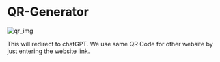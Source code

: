 # QR-Generator

![qr_img](https://github.com/sathwikdatta/QR-Generator/assets/110402341/adb6140b-365d-4cef-87ca-be6f1c0f7571)

This will redirect to chatGPT.
We use same QR Code for other website by just entering the website link.
